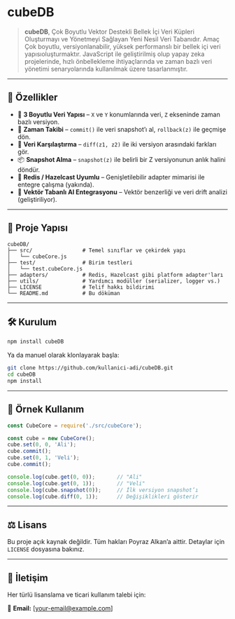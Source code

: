 # cubeDB

> **cubeDB**,  Çok Boyutlu Vektor Destekli Bellek İçi Veri Küpleri Oluşturmayı ve Yönetmeyi Sağlayan Yeni Nesil Veri Tabanıdır. Amaç Çok boyutlu, versiyonlanabilir, yüksek performanslı bir bellek içi veri yapısıoluşturmaktır. JavaScript ile geliştirilmiş olup yapay zeka projelerinde, hızlı önbellekleme ihtiyaçlarında ve zaman bazlı veri yönetimi senaryolarında kullanılmak üzere tasarlanmıştır.

---

## 🚀 Özellikler

* 📐 **3 Boyutlu Veri Yapısı** – `X` ve `Y` konumlarında veri, `Z` ekseninde zaman bazlı versiyon.
* 🧠 **Zaman Takibi** – `commit()` ile veri snapshot’ı al, `rollback(z)` ile geçmişe dön.
* 🧮 **Veri Karşılaştırma** – `diff(z1, z2)` ile iki versiyon arasındaki farkları gör.
* 📦 **Snapshot Alma** – `snapshot(z)` ile belirli bir Z versiyonunun anlık halini döndür.
* 🔗 **Redis / Hazelcast Uyumlu** – Genişletilebilir adapter mimarisi ile entegre çalışma (yakında).
* 🧲 **Vektör Tabanlı AI Entegrasyonu** – Vektör benzerliği ve veri drift analizi (geliştiriliyor).

---

## 📁 Proje Yapısı

```
cubeDB/
├── src/                # Temel sınıflar ve çekirdek yapı
│   └── cubeCore.js
├── test/               # Birim testleri
│   └── test.cubeCore.js
├── adapters/           # Redis, Hazelcast gibi platform adapter'ları
├── utils/              # Yardımcı modüller (serializer, logger vs.)
├── LICENSE             # Telif hakkı bildirimi
└── README.md           # Bu döküman
```

---

## 🛠 Kurulum

```bash
npm install cubeDB
```

Ya da manuel olarak klonlayarak başla:

```bash
git clone https://github.com/kullanici-adi/cubeDB.git
cd cubeDB
npm install
```

---

## 📘 Örnek Kullanım

```javascript
const CubeCore = require('./src/cubeCore');

const cube = new CubeCore();
cube.set(0, 0, 'Ali');
cube.commit();
cube.set(0, 1, 'Veli');
cube.commit();

console.log(cube.get(0, 0));       // "Ali"
console.log(cube.get(0, 1));       // "Veli"
console.log(cube.snapshot(0));     // İlk versiyon snapshot’ı
console.log(cube.diff(0, 1));      // Değişiklikleri gösterir
```

---

## ⚖️ Lisans

Bu proje açık kaynak değildir. Tüm hakları Poyraz Alkan’a aittir. Detaylar için `LICENSE` dosyasına bakınız.

---

## 📩 İletişim

Her türlü lisanslama ve ticari kullanım talebi için:

📧 **Email:** \[[your-email@example.com](mailto:your-email@example.com)]

